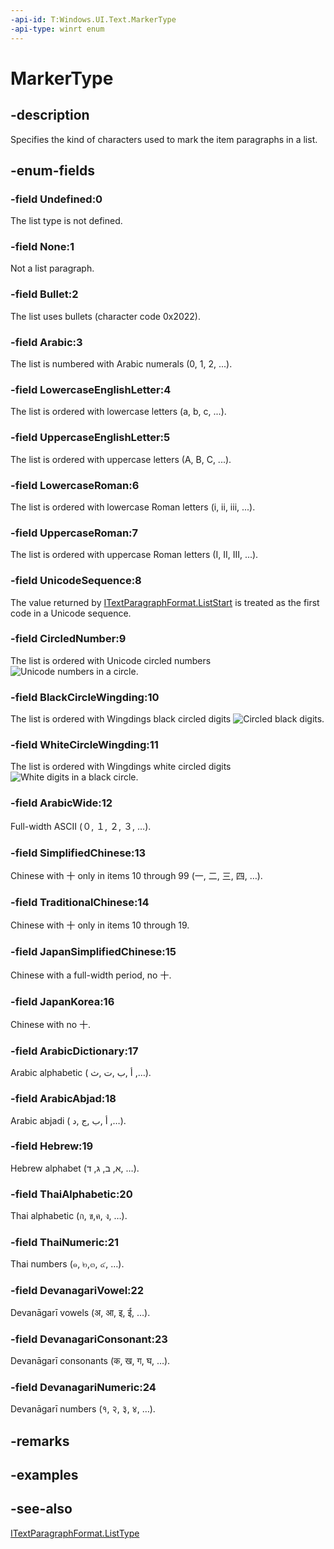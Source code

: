 ```yaml
---
-api-id: T:Windows.UI.Text.MarkerType
-api-type: winrt enum
---
```


<!-- Enumeration syntax
public enum Windows.UI.Text.MarkerType : int
-->

# MarkerType

## -description
Specifies the kind of characters used to mark the item paragraphs in a list.



## -enum-fields
### -field Undefined:0
The list type is not defined.

### -field None:1
Not a list paragraph.

### -field Bullet:2
The list uses bullets (character code 0x2022).

### -field Arabic:3
The list is numbered with Arabic numerals (0, 1, 2, ...).

### -field LowercaseEnglishLetter:4
The list is ordered with lowercase letters (a, b, c, ...).

### -field UppercaseEnglishLetter:5
The list is ordered with uppercase letters (A, B, C, ...).

### -field LowercaseRoman:6
The list is ordered with lowercase Roman letters (i, ii, iii, ...).

### -field UppercaseRoman:7
The list is ordered with uppercase Roman letters (I, II, III, ...).

### -field UnicodeSequence:8
The value returned by [ITextParagraphFormat.ListStart](itextparagraphformat_liststart.md) is treated as the first code in a Unicode sequence.

### -field CircledNumber:9
The list is ordered with Unicode circled numbers <img alt="Unicode numbers in a circle." src="images/unicodecirclednumbers.png" />

### -field BlackCircleWingding:10
The list is ordered with Wingdings black circled digits <img alt="Circled black digits." src="images/wingdingblackcircleddigits.png" />

### -field WhiteCircleWingding:11
The list is ordered with Wingdings white circled digits <img alt="White digits in a black circle." src="images/wingdingwhitecircleddigits.png" />

### -field ArabicWide:12
Full-width ASCII (０, １, ２, ３, …).

### -field SimplifiedChinese:13
Chinese with 十 only in items 10 through 99 (一, 二, 三, 四, …).

### -field TraditionalChinese:14
Chinese with 十 only in items 10 through 19.

### -field JapanSimplifiedChinese:15
Chinese with a full-width period, no 十.

### -field JapanKorea:16
Chinese with no 十.

### -field ArabicDictionary:17
Arabic alphabetic ( أ ,ب ,ت ,ث ,…).

### -field ArabicAbjad:18
Arabic abjadi ( أ ,ب ,ج ,د ,…).

### -field Hebrew:19
Hebrew alphabet (א, ב, ג, ד, …).

### -field ThaiAlphabetic:20
Thai alphabetic (ก, ข,ค, ง, …).

### -field ThaiNumeric:21
Thai numbers (๑, ๒,๓, ๔, …).

### -field DevanagariVowel:22
Devanāgarī vowels (अ, आ, इ, ई, …).

### -field DevanagariConsonant:23
Devanāgarī consonants (क, ख, ग, घ, …).

### -field DevanagariNumeric:24
Devanāgarī numbers (१, २, ३, ४, …).


## -remarks

## -examples

## -see-also
[ITextParagraphFormat.ListType](itextparagraphformat_listtype.md)
